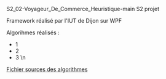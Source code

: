 S2_02-Voyageur_De_Commerce_Heuristique-main
S2 projet


Framework réalisé par l'IUT de Dijon sur WPF 

Algorihmes réalisés :
- 1
- 2
- 3 \n

[Fichier sources des algorithmes](VoyageurDeCommerce/modele/algorithmes)
